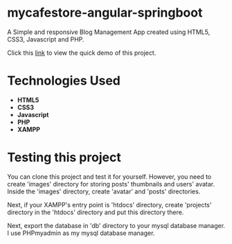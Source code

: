# mycafestore-angular-springboot
A Simple and responsive Blog Management App created using HTML5, CSS3, Javascript and PHP.

Click this [link](https://youtu.be/YWiADUZNp1c) to view the quick demo of this project.

# Technologies Used
* **HTML5**
* **CSS3**
* **Javascript**
* **PHP**
* **XAMPP**

# Testing this project
You can clone this project and test it for yourself. However, you need to create 'images' directory
for storing posts' thumbnails and users' avatar. Inside the 'images' directory, create 'avatar' and
'posts' directories. 

Next, if your XAMPP's entry point is 'htdocs' directory, create 'projects' directory in the
'htdocs' directory and put this directory there.

Next, export the database in 'db' directory to your mysql database manager. I use PHPmyadmin as my
mysql database manager.
